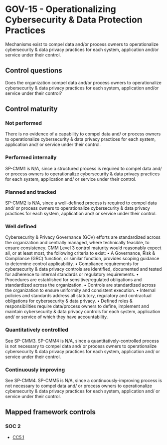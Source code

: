 # GOV-15 - Operationalizing Cybersecurity & Data Protection Practices
Mechanisms exist to compel data and/or process owners to operationalize cybersecurity & data privacy practices for each system, application and/or service under their control.
## Control questions
Does the organization compel data and/or process owners to operationalize cybersecurity & data privacy practices for each system, application and/or service under their control?
## Control maturity
### Not performed
There is no evidence of a capability to compel data and/ or process owners to operationalize cybersecurity & data privacy practices for each system, application and/ or service under their control.
### Performed internally
SP-CMM1 is N/A, since a structured process is required to compel data and/ or process owners to operationalize cybersecurity & data privacy practices for each system, application and/ or service under their control.
### Planned and tracked
SP-CMM2 is N/A, since a well-defined process is required to compel data and/ or process owners to operationalize cybersecurity & data privacy practices for each system, application and/ or service under their control.
### Well defined
Cybersecurity & Privacy Governance (GOV) efforts are standardized across the organization and centrally managed, where technically feasible, to ensure consistency. CMM Level 3 control maturity would reasonably expect all, or at least most, the following criteria to exist:
•	A Governance, Risk & Compliance (GRC) function, or similar function, provides scoping guidance to determine control applicability.
•	Compliance requirements for cybersecurity & data privacy controls are identified, documented and tested for adherence to internal standards or regulatory requirements. 
•	Procedures are established for sensitive/regulated obligations and standardized across the organization. 
•	Controls are standardized across the organization to ensure uniformity and consistent execution.
•	Internal policies and standards address all statutory, regulatory and contractual obligations for cybersecurity & data privacy.
•	Defined roles & responsibilities require data/process owners to define, implement and maintain cybersecurity & data privacy controls for each system, application and/ or service of which they have accountability.
### Quantitatively controllled
See SP-CMM3. SP-CMM4 is N/A, since a quantitatively-controlled process is not necessary to compel data and/ or process owners to operationalize cybersecurity & data privacy practices for each system, application and/ or service under their control.
### Continuously improving
See SP-CMM4. SP-CMM5 is N/A, since a continuously-improving process is not necessary to compel data and/ or process owners to operationalize cybersecurity & data privacy practices for each system, application and/ or service under their control.
## Mapped framework controls
### SOC 2
- [CC5.1](../soc2/cc51.md)
